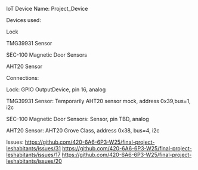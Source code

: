 IoT Device Name: Project_Device

Devices used:

Lock

TMG39931 Sensor

SEC-100 Magnetic Door Sensors

AHT20 Sensor

Connections:

Lock: GPIO OutputDevice, pin 16, analog

TMG39931 Sensor: Temporarily AHT20 sensor mock, address 0x39,bus=1, i2c

SEC-100 Magnetic Door Sensors: Sensor, pin TBD, analog

AHT20 Sensor: AHT20 Grove Class, address 0x38, bus=4, i2c

Issues:
https://github.com/420-6A6-6P3-W25/final-project-leshabitants/issues/31
https://github.com/420-6A6-6P3-W25/final-project-leshabitants/issues/17
https://github.com/420-6A6-6P3-W25/final-project-leshabitants/issues/20
